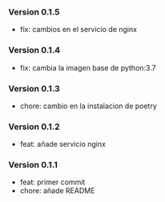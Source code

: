 ### Version 0.1.5
- fix: cambios en el servicio de nginx

### Version 0.1.4
- fix: cambia la imagen base de python:3.7

### Version 0.1.3
- chore: cambio en la instalacion de poetry

### Version 0.1.2
- feat: añade servicio nginx

### Version 0.1.1
- feat: primer commit
- chore: añade README
